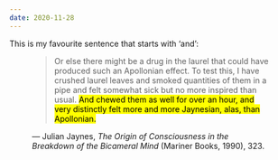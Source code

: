 ```yaml
---
date: 2020-11-28
---
```


This is my favourite sentence that starts with ‘and’:

<figure>
<blockquote>
  Or else there might be a drug in the laurel that could
  have produced such an Apollonian effect. To test this, I have
  crushed laurel leaves and smoked quantities of them in a pipe and
  felt somewhat sick but no more inspired than usual. <mark>And chewed
  them as well for over an hour, and very distinctly felt more
  and more Jaynesian, alas, than Apollonian.</mark>
</blockquote>
<figcaption>
  — Julian Jaynes, <cite>The Origin of Consciousness in the Breakdown
    of the Bicameral Mind</cite> (Mariner Books, 1990), 323.
</figcaption>
</figure>


